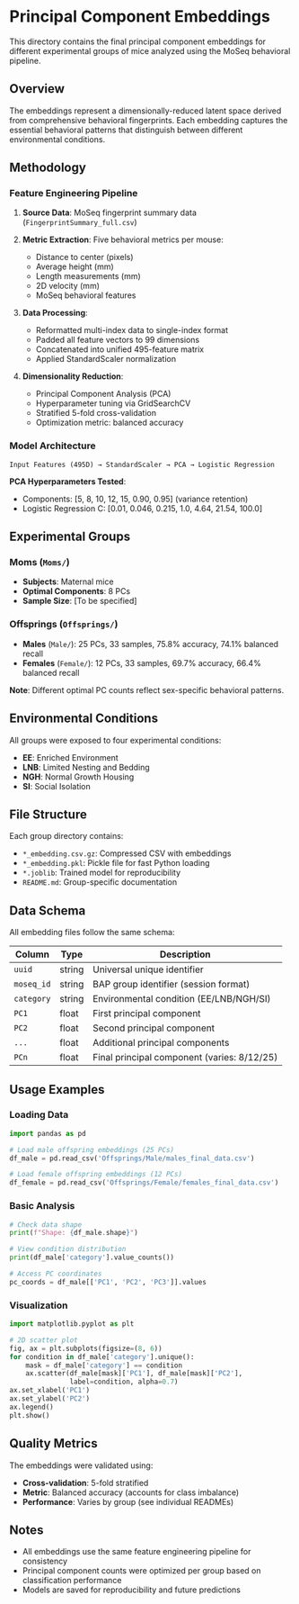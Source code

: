 # Principal Component Embeddings

This directory contains the final principal component embeddings for different experimental groups of mice analyzed using the MoSeq behavioral pipeline.

## Overview

The embeddings represent a dimensionally-reduced latent space derived from comprehensive behavioral fingerprints. Each embedding captures the essential behavioral patterns that distinguish between different environmental conditions.

## Methodology

### Feature Engineering Pipeline

1. **Source Data**: MoSeq fingerprint summary data (`FingerprintSummary_full.csv`)
2. **Metric Extraction**: Five behavioral metrics per mouse:
   - Distance to center (pixels)
   - Average height (mm) 
   - Length measurements (mm)
   - 2D velocity (mm)
   - MoSeq behavioral features

3. **Data Processing**:
   - Reformatted multi-index data to single-index format
   - Padded all feature vectors to 99 dimensions
   - Concatenated into unified 495-feature matrix
   - Applied StandardScaler normalization

4. **Dimensionality Reduction**:
   - Principal Component Analysis (PCA)
   - Hyperparameter tuning via GridSearchCV
   - Stratified 5-fold cross-validation
   - Optimization metric: balanced accuracy

### Model Architecture

```
Input Features (495D) → StandardScaler → PCA → Logistic Regression
```

**PCA Hyperparameters Tested**:
- Components: [5, 8, 10, 12, 15, 0.90, 0.95] (variance retention)
- Logistic Regression C: [0.01, 0.046, 0.215, 1.0, 4.64, 21.54, 100.0]

## Experimental Groups

### Moms (`Moms/`)
- **Subjects**: Maternal mice 
- **Optimal Components**: 8 PCs
- **Sample Size**: [To be specified]

### Offsprings (`Offsprings/`)
- **Males** (`Male/`): 25 PCs, 33 samples, 75.8% accuracy, 74.1% balanced recall
- **Females** (`Female/`): 12 PCs, 33 samples, 69.7% accuracy, 66.4% balanced recall

**Note**: Different optimal PC counts reflect sex-specific behavioral patterns.

## Environmental Conditions

All groups were exposed to four experimental conditions:

- **EE**: Enriched Environment
- **LNB**: Limited Nesting and Bedding
- **NGH**: Normal Growth Housing
- **SI**: Social Isolation

## File Structure

Each group directory contains:
- `*_embedding.csv.gz`: Compressed CSV with embeddings
- `*_embedding.pkl`: Pickle file for fast Python loading
- `*.joblib`: Trained model for reproducibility
- `README.md`: Group-specific documentation

## Data Schema

All embedding files follow the same schema:

| Column | Type | Description |
|--------|------|-------------|
| `uuid` | string | Universal unique identifier |
| `moseq_id` | string | BAP group identifier (session format) |
| `category` | string | Environmental condition (EE/LNB/NGH/SI) |
| `PC1` | float | First principal component |
| `PC2` | float | Second principal component |
| `...` | float | Additional principal components |
| `PCn` | float | Final principal component (varies: 8/12/25) |

## Usage Examples

### Loading Data
```python
import pandas as pd

# Load male offspring embeddings (25 PCs)
df_male = pd.read_csv('Offsprings/Male/males_final_data.csv')

# Load female offspring embeddings (12 PCs)  
df_female = pd.read_csv('Offsprings/Female/females_final_data.csv')
```

### Basic Analysis
```python
# Check data shape
print(f"Shape: {df_male.shape}")

# View condition distribution
print(df_male['category'].value_counts())

# Access PC coordinates
pc_coords = df_male[['PC1', 'PC2', 'PC3']].values
```

### Visualization
```python
import matplotlib.pyplot as plt

# 2D scatter plot
fig, ax = plt.subplots(figsize=(8, 6))
for condition in df_male['category'].unique():
    mask = df_male['category'] == condition
    ax.scatter(df_male[mask]['PC1'], df_male[mask]['PC2'], 
               label=condition, alpha=0.7)
ax.set_xlabel('PC1')
ax.set_ylabel('PC2')
ax.legend()
plt.show()
```

## Quality Metrics

The embeddings were validated using:
- **Cross-validation**: 5-fold stratified
- **Metric**: Balanced accuracy (accounts for class imbalance)
- **Performance**: Varies by group (see individual READMEs)

## Notes

- All embeddings use the same feature engineering pipeline for consistency
- Principal component counts were optimized per group based on classification performance
- Models are saved for reproducibility and future predictions